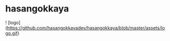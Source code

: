 # hasangokkaya
! [logo] (https://github.com/hasangokkayadev/hasangokkaya/blob/master/assets/logo.gif)
